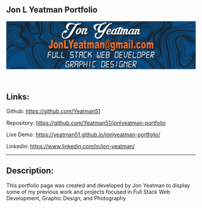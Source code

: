 ## Jon L Yeatman Portfolio

<p align="center"><img src="src/assets/img/JonYeatmanTimeline.png" alt="Yeatman Header Photo" align="center"></p><br>

## Links:

Github: https://github.com/Yeatman51

Repository: https://github.com/Yeatman51/jonlyeatman-portfolio

Live Demo: https://yeatman51.github.io/jonlyeatman-portfolio/

Linkedin: https://www.linkedin.com/in/jon-yeatman/

---

## Description:
This portfolio page was created and developed by Jon Yeatman to display some of my previous work and projects focused in Full Stack Web Development, Graphic Design, and Photography

